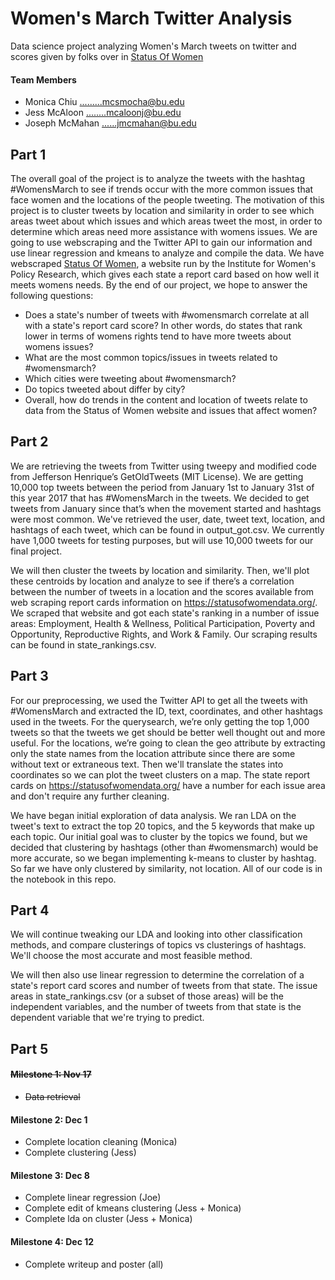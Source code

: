 # Women's March Twitter Analysis
Data science project analyzing Women's March tweets on twitter and scores given by folks over in <a href="https://statusofwomendata.org/" target="_blank">Status Of Women</a>

#### Team Members
* Monica Chiu .........mcsmocha@bu.edu
* Jess McAloon ........mcaloonj@bu.edu
* Joseph McMahan ......jmcmahan@bu.edu

## Part 1
The overall goal of the project is to analyze the tweets with the hashtag #WomensMarch to see if trends occur with the more common issues that face women and the locations of the people tweeting. The motivation of this project is to cluster tweets by location and similarity in order to see which areas tweet about which issues and which areas tweet the most, in order to determine which areas need more assistance with womens issues. We are going to use webscraping and the Twitter API to gain our information and use linear regression and kmeans to analyze and compile the data. We have webscraped <a href="https://statusofwomendata.org/" target="_blank">Status Of Women</a>,  a website run by the Institute for Women's Policy Research, which gives each state a report card based on how well it meets womens needs. By the end of our project, we hope to answer the following questions:
* Does a state's number of tweets with #womensmarch correlate at all with a state's report card score? In other words, do states that rank lower in terms of womens rights tend to have more tweets about womens issues?
* What are the most common topics/issues in tweets related to #womensmarch?
* Which cities were tweeting about #womensmarch?
* Do topics tweeted about differ by city?
* Overall, how do trends in the content and location of tweets relate to data from the Status of Women website and issues that affect women?

## Part 2

We are retrieving the tweets from Twitter using tweepy and modified code from Jefferson Henrique’s GetOldTweets (MIT License). We are getting 10,000 top tweets between the period from January 1st to January 31st of this year 2017 that has #WomensMarch in the tweets. We decided to get tweets from January since that’s when the movement started and hashtags were most common. We've retrieved the user, date, tweet text, location, and hashtags of each tweet, which can be found in output_got.csv. We currently have 1,000 tweets for testing purposes, but will use 10,000 tweets for our final project.

We will then cluster the tweets by location and similarity. Then, we'll plot these centroids by location and analyze to see if there’s a correlation between the number of tweets in a location and the scores available from web scraping report cards information on https://statusofwomendata.org/. We scraped that website and got each state's ranking in a number of issue areas: Employment, Health & Wellness, Political Participation, Poverty and Opportunity, Reproductive Rights, and Work & Family. Our scraping results can be found in state_rankings.csv.

## Part 3

For our preprocessing, we used the Twitter API to get all the tweets with #WomensMarch and extracted the ID, text, coordinates, and other hashtags used in the tweets. For the querysearch, we’re only getting the top 1,000 tweets so that the tweets we get should be better well thought out and more useful. For the locations, we’re going to clean the geo attribute by extracting only the state names from the location attribute since there are some without text or extraneous text. Then we'll translate the states into coordinates so we can plot the tweet clusters on a map. The state report cards on https://statusofwomendata.org/ have a number for each issue area and don't require any further cleaning.

We have began initial exploration of data analysis. We ran LDA on the tweet's text to extract the top 20 topics, and the 5 keywords that make up each topic. Our initial goal was to cluster by the topics we found, but we decided that clustering by hashtags (other than #womensmarch) would be more accurate, so we began implementing k-means to cluster by hashtag. So far we have only clustered by similarity, not location. All of our code is in the notebook in this repo.

## Part 4

We will continue tweaking our LDA and looking into other classification methods, and compare clusterings of topics vs clusterings of hashtags. We'll choose the most accurate and most feasible method. 

We will then also use linear regression to determine the correlation of a state's report card scores and number of tweets from that state. The issue areas in state_rankings.csv (or a subset of those areas) will be the independent variables, and the number of tweets from that state is the dependent variable that we're trying to predict.



## Part 5

#### ~~Milestone 1: Nov 17~~
* ~~Data retrieval~~
#### Milestone 2: Dec 1
*  Complete location cleaning (Monica)
*  Complete clustering (Jess)
#### Milestone 3: Dec 8
* Complete linear regression (Joe)
* Complete edit of kmeans clustering (Jess + Monica)
* Complete lda on cluster (Jess + Monica)

#### Milestone 4: Dec 12 
* Complete writeup and poster (all)






















